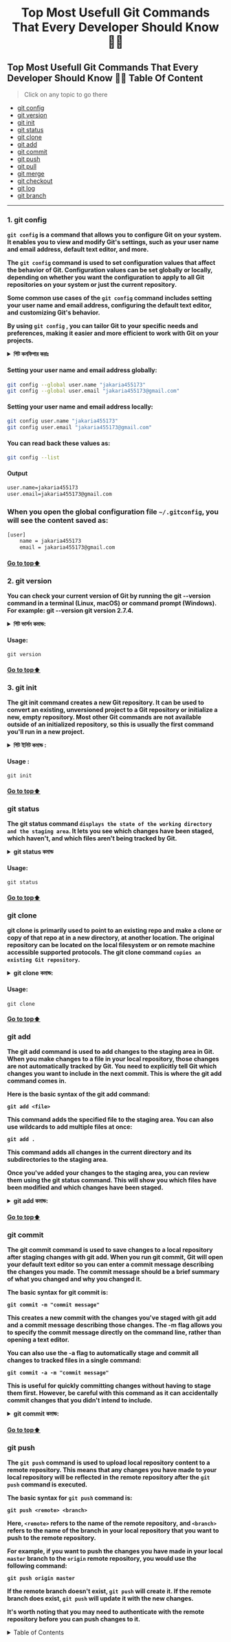 <h1 align="center">Top Most Usefull Git Commands That Every Developer Should Know 🐱‍👤</h1>

[//]: # (Table of Content)

<a name="top"></a>

## Top Most Usefull Git Commands That Every Developer Should Know 🙋‍♂️ Table Of Content

> Click on any topic to go there

- [git config](#git-config)
- [git version](#git-version)
- [git init](#git-init)
- [git status](#git-status)
- [git clone](#git-clone)
- [git add](#git-add)
- [git commit](#git-commit)
- [git push](#git-push)
- [git pull](#git-pull)
- [git merge](#git-merge)
- [git checkout](#git-checkout)
- [git log](#git-log)
- [git branch](#git-branch)


***


<a name="git-config"></a>
### 1. git config 

**`git config` is a command that allows you to configure Git on your system. It enables you to view and modify Git's settings, such as your user name and email address, default text editor, and more.**

**The `git config` command is used to set configuration values that affect the behavior of Git. Configuration values can be set globally or locally, depending on whether you want the configuration to apply to all Git repositories on your system or just the current repository.**

**Some common use cases of the `git config` command includes setting your user name and email address, configuring the default text editor, and customizing Git's behavior.**

**By using `git config` , you can tailor Git to your specific needs and preferences, making it easier and more efficient to work with Git on your projects.**

<details>
	<summary> <b>গিট কনফিগার করাঃ</b></summary>
    <p> গিট কনফিগ কমান্ড হলো একটি গিট কমান্ড যা আপনাকে আপনার সিস্টেমে আপনার নাম, ইমেল এবং অন্যান্য কনফিগারেশন সেটিংস সেট করতে সাহায্য করে। এই কমান্ডটি একটি ভ্যালু সেট করা জন্য ব্যবহার করা হয়। আপনি গিট কনফিগ কমান্ড ব্যবহার করে আপনার নাম এবং ইমেল ঠিকানা সেট করতে পারেন। প্রথমে, আপনার নাম সেট করতে পারেন। এটি একটি সিঙ্গেল কমান্ড হবে যা নিম্নলিখিত মত হবে: 


```
git config --global user.name "Your Name"
```

এবং তারপরে, আপনি আপনার ইমেল ঠিকানা সেট করতে পারেন। এটি একটি সিঙ্গেল কমান্ড হবে যা নিম্নলিখিত মত হবে: 

```
git config --global user.email "you@example.com"
```

এই অ্যার্গুমেন্টগুলি সেট করা হয় আপনার কম্পিউটার সিস্টেমে ব্যবহৃত হবে প্রতিবার যখন আপনি হোম ডিরেক্টরিতে git commit কমান্ড ব্যবহার করবেন। 

এই কমান্ডটি সাধারণত একবার একটি ব্যবহারকারী সেট করা হয়। আপনি সিস্টেমে একাধিক ব্যবহারকারী হলে, আপনার নাম এবং ইমেল সেটআপগুলি সাধারণত একটি যে কাজ করবে না। 

আপনি --global অপশনটি সেট করে সিস্টেমে একবার একটি কনফিগারেশন সেট করতে পারেন যা আপনার নিজের কম্পিউটারে ব্যবহার করা হবে সমস্ত গিট প্রকল্পের জন্য। 

এই কমান্ডটি আপনাকে উপযুক্ত কনফিগারেশন সেট করতে সাহায্য করবে যা আপনার গিট প্রকল্পে ব্যবহৃত হবে। </p>
    
 </details>


#### Setting your user name and email address globally:

```Bash
git config --global user.name "jakaria455173"
git config --global user.email "jakaria455173@gmail.com"
```

#### Setting your user name and email address locally:

```Bash
git config user.name "jakaria455173"
git config user.email "jakaria455173@gmail.com"
```

#### You can read back these values as: 

```Bash
git config --list
```

#### Output

``````Bash
user.name=jakaria455173
user.email=jakaria455173@gmail.com
``````

### When you open the global configuration file `~/.gitconfig`, you will see the content saved as:

```Bash
[user]
    name = jakaria455173
    email = jakaria455173@gmail.com
```

#### [Go to top:arrow_up: ](#top)

<a name="git-version"></a>


### 2. git version

**You can check your current version of Git by running the git --version command in a terminal (Linux, macOS) or command prompt (Windows). For example: git --version git version 2.7.4.**

<details>
	<summary> <b>গিট ভার্সন কমান্ড:</b> </summary>
	<p>গিট ভার্সন কমান্ড হলো git version। এই কমান্ডটি ব্যবহার করে আপনি আপনার সিস্টেমে ইনস্টল করা গিটের সংস্করণ নম্বর দেখতে পারবেন।

আপনি যদি আপনার টারমিনাল ওপেন করেন এবং git version টাইপ করেন তবে আপনার সিস্টেমে ইনস্টল করা গিটের সংস্করণ নম্বর দেখা যাবে। যেমনঃ

```
$ git version
git version 2.17.1
```
		
এখানে git version কমান্ডটি চালানোর পরে আউটপুট হিসেবে git version 2.17.1 দেখা যাচ্ছে, যেখানে 2.17.1 হলো আপনার ইনস্টল করা গিট সংস্করণ নম্বর।</p>
	
 </details>


#### Usage:

```
git version
```

#### [Go to top:arrow_up: ](#top)

<a name="git-init"></a>

### 3. git init

**The git init command creates a new Git repository. It can be used to convert an existing, unversioned project to a Git repository or initialize a new, empty repository. Most other Git commands are not available outside of an initialized repository, so this is usually the first command you'll run in a new project.**

<details>
	<summary><b>গিট ইনিট কমান্ড :</b></summary>
	<p>গিট ইনিট কমান্ড হলো গিট রিপোজিটরি তৈরি করার জন্য৷ এই কমান্ডটি দিয়ে আমরা কোন নির্দিষ্ট ফোল্ডার কে গিট রিপোজিটরি হিসেবে ব্যবহার করতে চাই তা নির্দিষ্ট করে দেই৷ এর ফলে ঐ ফোল্ডারে একটি .git নামক ফোল্ডার তৈরি হয় যেটি গোপন হয়ে থাকে এবং স্টেজ এবং কমিট করার জন্য সমস্ত লক্ষ্যযোগ্য ফাইল সংরক্ষণ করে রাখে৷</p>
 </details>


#### Usage :

```
git init
```

#### [Go to top:arrow_up: ](#top)

<a name="git-status"></a>

### git status

**The git status command `displays the state of the working directory and the staging area`. It lets you see which changes have been staged, which haven't, and which files aren't being tracked by Git.**

<details>
	<summary><b>git status কমান্ড</b></summary>
	<p>git status এটি একটি গিট কমান্ড যা আপনাকে আপনার গিট রেপোসিটরি স্থিতি সম্পর্কে বিবেচনা করতে সাহায্য করে। যখন আপনি এই কমান্ডটি রান করবেন, তখন আপনার কাছে একটি রিপোর্ট দেখা দেয়া হবে যা নিম্নরূপ হতে পারে:

- `Untracked files:` যে কোনও ফাইল যা আপনি আপনার রেপোসিটরিতে অ্যাড করা হয় নি, তা এখানে দেখানো হবে।
- `Changes not staged for commit:` আপনি কোনও পরিবর্তন করেছেন কিন্তু তা এখনো কমিট করা হয় নি।
- `Changes to be committed:` আপনি কোনও পরিবর্তন করেছেন এবং সেগুলি কমিট করা হবে।
- `Branch ahead of 'origin/master' by X commits:` আপনার মাস্টার শাখাটি গিটহাবের 'origin / master' ব্রাঞ্চের চেয়ে একটি বা একাধিক কমিট আগে রয়েছে।
- `Branch behind 'origin/master' by X commits:` আপনার মাস্টার শাখাটি `'origin / master'` ব্রাঞ্চের চেয়ে এক বা একাধিক কমিটটি পিছনে রয়েছে।

এই রিপোর্ট দেখে আপনি আপনার রেপোসিটরিতে কোনও সমস্যা আছে কিনা তা জানতে পারেন।</p>
 </details>

#### Usage:

```
git status
```

#### [Go to top:arrow_up: ](#top)

<a name="git-clone"></a>

### git clone

**git clone is primarily used to point to an existing repo and make a clone or copy of that repo at in a new directory, at another location. The original repository can be located on the local filesystem or on remote machine accessible supported protocols. The git clone command `copies an existing Git repository`.**

<details>
	<summary><b> git clone কমান্ড:</b></summary>
    গিট ক্লোন কমান্ড হল একটি গিট কমান্ড যা কোন রিপোজিটরির ক্লোন (অনুলিপি) তৈরি করায় ব্যবহার করা হয়। এটি স্থানীয় মেশিনের ডিরেক্টরি তে সরাসরি রিপোজিটরিকে ক্লোন করে নিয়ে আসে। এতে ক্লোন করার জন্য আবশ্যক পরিমাণ ইন্টারনেট সংযোগ এর জন্য ন্যূনতম ব্যবধান থাকে। এটি বিভিন্ন প্ল্যাটফর্মে ব্যবহৃত হয় যেমন উইন্ডোজ, ম্যাক ও লিনাক্স টার্মিনালে।

গিট ক্লোন করার জন্য সঠিক কমান্ডটি হল,

```
git clone <repository-url>
```
	
উদাহরণঃ

```
git clone https://github.com/example/repo.git
```
	
এখানে আমরা গিটহাব থেকে কোন একটি রিপোজিটরি ক্লোন করতে চাচ্ছি। তাই উল্লেখ্য যে আমরা সঠিক url টি ব্যবহার করছি নাকি।

কমান্ডটি চালানোর পরে গিট রিপোজিটরি ক্লোন হবে এবং লোকাল মেশিনে একটি নতুন রিপোজিটরি তৈরি হবে যা আপনি এর মধ্যে কাজ করতে পারবেন।
 </details>

#### Usage:

```
git clone
```
	
#### [Go to top:arrow_up: ](#top)

<a name="git-add"></a>

### git add

<b>The git add command is used to add changes to the staging area in Git. When you make changes to a file in your local repository, those changes are not automatically tracked by Git. You need to explicitly tell Git which changes you want to include in the next commit. This is where the git add command comes in.

Here is the basic syntax of the git add command:

```
git add <file>
```
This command adds the specified file to the staging area. You can also use wildcards to add multiple files at once:

```
git add .
```
	
This command adds all changes in the current directory and its subdirectories to the staging area.

Once you've added your changes to the staging area, you can review them using the git status command. This will show you which files have been modified and which changes have been staged.</b>
	
	
<details>
	<summary><b>git add কমান্ড:</b></summary>
	
গিট এড কমান্ড হলো গিটে কোন ফাইল বা ফোল্ডার ট্র্যাক করার জন্য ব্যবহৃত হয়। এটি নতুন ফাইল বা ফোল্ডার ট্র্যাক করার জন্য ব্যবহৃত হলে গিট তাকে ট্র্যাক করবে এবং এটি স্টেজ এলাকায় যোগ করে দেবে। এটি একটি ফাইল বা ফোল্ডার ট্র্যাক করার জন্য ব্যবহৃত হলে গিট তাকে ট্র্যাক করবে এবং এটি স্টেজ এলাকায় যোগ করে দেবে।

উদাহরণঃ

```
git add file.txt
```
	
উপরের কমান্ড ব্যবহার করা হলো ফাইল নাম `file.txt` ট্র্যাক করার জন্য। এটি ফাইলটি স্টেজ এলাকায় যোগ করবে।
 </details>

#### [Go to top:arrow_up: ](#top)

<a name="git-commit"></a>

### git commit
	
<b>The git commit command is used to save changes to a local repository after staging changes with git add. When you run git commit, Git will open your default text editor so you can enter a commit message describing the changes you made. The commit message should be a brief summary of what you changed and why you changed it.

The basic syntax for git commit is:

```
git commit -m "commit message"
```
	
This creates a new commit with the changes you've staged with git add and a commit message describing those changes. The -m flag allows you to specify the commit message directly on the command line, rather than opening a text editor.

You can also use the -a flag to automatically stage and commit all changes to tracked files in a single command:

```
git commit -a -m "commit message"
```
	
This is useful for quickly committing changes without having to stage them first. However, be careful with this command as it can accidentally commit changes that you didn't intend to include.</b>


<details>
	<summary><b>git commit কমান্ড:</b></summary>
গিট কমিট কমান্ড হল একটি গিট কমান্ড যা আপনাকে আপনার পরিবর্তনগুলি আপনার লোকাল রিপোজিটরিতে সংরক্ষণ করতে সাহায্য করে। এই কমান্ডটি আপনার পরিবর্তনগুলি স্থায়ীভাবে সংরক্ষণ করে এবং এটি আপনার লোকাল রিপোজিটরিতে একটি নতুন কমিট তৈরি করে।

গিট কমিট কমান্ড ব্যবহার করার জন্য আপনাকে প্রথমে আপনার কাজ শেষ করতে হবে এবং আপনার কাজ সম্পর্কিত কোন পরিবর্তন না থাকলে কমিট করার দরকার নেই।

গিট কমিট কমান্ড একটি ম্যাসেজ সহ হয় এবং এই ম্যাসেজ আপনার করা পরিবর্তনগুলি সম্পর্কে সংক্ষেপে বর্ণনা করে। এই ম্যাসেজটি আপনার পরিবর্তনগুলি সম্পর্কে সহজে বুঝতে সাহায্য করে এবং আপনার সমস্ত কমিট একটি নাম দেওয়া হয় যা আপনি পরবর্তীতে ব্যবহার করতে পারবেন।

একটি উদাহরণ দেওয়া হলো:

```
git commit -m "আমার পরিবর্তনগ
```
	
 </details>

#### [Go to top:arrow_up: ](#top)

<a name="git-push"></a>

### git push
	
<b>The `git push` command is used to upload local repository content to a remote repository. This means that any changes you have made to your local repository will be reflected in the remote repository after the `git push` command is executed.

The basic syntax for `git push` command is:

```
git push <remote> <branch>
```

Here, `<remote>` refers to the name of the remote repository, and `<branch>` refers to the name of the branch in your local repository that you want to push to the remote repository.

For example, if you want to push the changes you have made in your local `master` branch to the `origin` remote repository, you would use the following command:

```
git push origin master
```

If the remote branch doesn't exist, `git push` will create it. If the remote branch does exist, `git push` will update it with the new changes.

It's worth noting that you may need to authenticate with the remote repository before you can push changes to it.</b>


<details>
	<summary>Table of Contents</summary>
গিট পুশ কমান্ড হল গিটের একটি কমান্ড যা লোকাল রিপোজিটরিতে কমিট করা পরিবর্তনগুলি রিমোট রিপোজিটরিতে পাঠানোর জন্য ব্যবহার করা হয়। এই কমান্ড ব্যবহার করে আপনি আপনার কাজের পরিবর্তনগুলি রিমোট রিপোজিটরিতে আপলোড করতে পারেন। 

যদি আপনি নতুন ফিচার বা কোড লাইন যুক্ত করে থাকেন তবে আপনাকে প্রথমে লোকাল রিপোজিটরিতে কমিট করতে হবে। এরপর আপনি গিট পুশ কমান্ড ব্যবহার করে আপনার কাজের পরিবর্তনগুলি রিমোট রিপোজিটরিতে আপলোড করতে পারেন। 

একটি উদাহরণ দেখা যাকঃ 

```
git push origin main
```

এখানে "origin" হল রিমোট রিপোজিটরির নাম এবং "main" হল মাস্টার ব্রাঞ্চের নাম। আপনি আপনার রিপোজিটরির নাম এবং ব্রাঞ্চের নাম দিয়ে কমান্ড ব্যবহার করতে পারেন। 

এই কমান্ডটি ব্যবহার করে আপনি আপনার কাজের পরিবর্তনগুলি রিমোট রিপোজিটরিতে আপলোড করতে পারবেন ।
 </details>

























